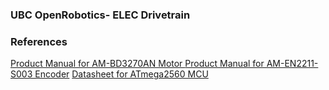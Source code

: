 ### UBC OpenRobotics- ELEC Drivetrain

### References 
[Product Manual for AM-BD3270AN Motor ](https://drive.google.com/file/d/127hUP0laDbIMEsZlSjKAdmyggv5-bdQt/view?usp=sharing)
[Product Manual for AM-EN2211-S003 Encoder](https://drive.google.com/file/d/1TwH5kaLJnqYgKdwhgoz-1PcJZo3J1Jjw/view?usp=sharing)
[Datasheet for ATmega2560 MCU](https://drive.google.com/file/d/1LqwjEczHJ5k6KgwA2kvDhqcOdoVWJTK8/view?usp=sharing) 


